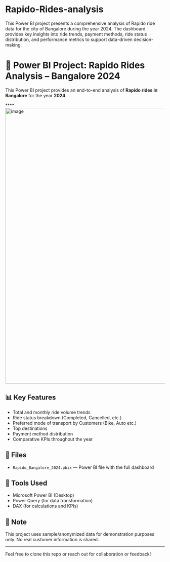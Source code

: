 # Rapido-Rides-analysis
This Power BI project presents a comprehensive analysis of Rapido ride data for the city of Bangalore during the year 2024. The dashboard provides key insights into ride trends, payment methods, ride status distribution, and performance metrics to support data-driven decision-making.

# 🚀 Power BI Project: Rapido Rides Analysis – Bangalore 2024

This Power BI project provides an end-to-end analysis of **Rapido rides in Bangalore** for the year **2024**.

****<img width="1495" height="871" alt="image" src="https://github.com/user-attachments/assets/ee63cd73-dd19-4d79-a848-cbb6eaadc064" />


## 📊 Key Features

- Total and monthly ride volume trends
- Ride status breakdown (Completed, Cancelled, etc.)
- Preferred mode of transport by Customers (Bike, Auto etc.)
- Top destinations
- Payment method distribution
- Comparative KPIs throughout the year

## 📁 Files

- `Rapido_Bangalore_2024.pbix` — Power BI file with the full dashboard

## 📌 Tools Used

- Microsoft Power BI (Desktop)
- Power Query (for data transformation)
- DAX (for calculations and KPIs)

## 📎 Note

This project uses sample/anonymized data for demonstration purposes only. No real customer information is shared.

---

Feel free to clone this repo or reach out for collaboration or feedback!
